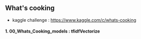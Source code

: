 ## What's cooking
- kaggle challenge : https://www.kaggle.com/c/whats-cooking

#### 1. 00_Whats_Cooking_models : tfidfVectorize
